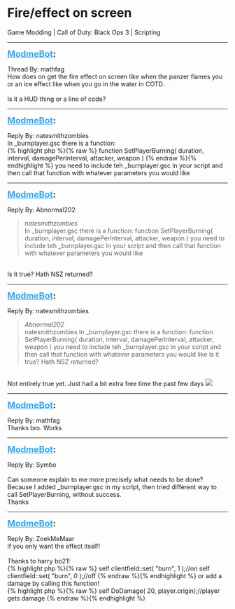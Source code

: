 # Fire/effect on screen
Game Modding | Call of Duty: Black Ops 3 | Scripting

---
<strong style="font-size: 1.4em;"><span style="text-decoration: underline;text-decoration-color: #34a7f9;"><span style="color:#34a7f9;">ModmeBot</span></span>:</strong>

<p>Thread By: mathfag<br />How does on get the fire effect on screen like when the panzer flames you or an ice effect like when you go in the water in COTD.<br /> <br />Is it a HUD thing or a line of code?</p>

---
<strong style="font-size: 1.4em;"><span style="text-decoration: underline;text-decoration-color: #34a7f9;"><span style="color:#34a7f9;">ModmeBot</span></span>:</strong>

<p>Reply By: natesmithzombies<br />In _burnplayer.gsc there is a function:<br />{% highlight php %}{% raw %}
function SetPlayerBurning( duration, interval, damagePerInterval, attacker, weapon )
{% endraw %}{% endhighlight %}
you need to include teh _burnplayer.gsc in your script and then call that function with whatever parameters you would like</p>

---
<strong style="font-size: 1.4em;"><span style="text-decoration: underline;text-decoration-color: #34a7f9;"><span style="color:#34a7f9;">ModmeBot</span></span>:</strong>

<p>Reply By: Abnormal202<br /><blockquote><em>natesmithzombies</em><br />In _burnplayer.gsc there is a function: function SetPlayerBurning( duration, interval, damagePerInterval, attacker, weapon ) you need to include teh _burnplayer.gsc in your script and then call that function with whatever parameters you would like </blockquote><br /> Is it true? Hath NSZ returned?</p>

---
<strong style="font-size: 1.4em;"><span style="text-decoration: underline;text-decoration-color: #34a7f9;"><span style="color:#34a7f9;">ModmeBot</span></span>:</strong>

<p>Reply By: natesmithzombies<br /><blockquote><em>Abnormal202</em><br />natesmithzombies In _burnplayer.gsc there is a function: function SetPlayerBurning( duration, interval, damagePerInterval, attacker, weapon ) you need to include teh _burnplayer.gsc in your script and then call that function with whatever parameters you would like   Is it true? Hath NSZ returned? </blockquote><br /> Not entirely true yet. Just had a bit extra free time the past few days <img style="max-width: 500px;" src="http://modme.co/emoticons/wink.png"></p>

---
<strong style="font-size: 1.4em;"><span style="text-decoration: underline;text-decoration-color: #34a7f9;"><span style="color:#34a7f9;">ModmeBot</span></span>:</strong>

<p>Reply By: mathfag<br />Thanks bro. Works</p>

---
<strong style="font-size: 1.4em;"><span style="text-decoration: underline;text-decoration-color: #34a7f9;"><span style="color:#34a7f9;">ModmeBot</span></span>:</strong>

<p>Reply By: Symbo<br /><br />Can someone explain to me more precisely what needs to be done? <br />Because I added _burnplayer.gsc in my script, then tried different way to call SetPlayerBurning, without success. <br />Thanks</p>

---
<strong style="font-size: 1.4em;"><span style="text-decoration: underline;text-decoration-color: #34a7f9;"><span style="color:#34a7f9;">ModmeBot</span></span>:</strong>

<p>Reply By: ZoekMeMaar<br />if you only want the effect itself!<br /> <br />Thanks to harry bo21!<br />{% highlight php %}{% raw %}
self clientfield::set( "burn", 1  );//on
self clientfield::set( "burn", 0  );//off
{% endraw %}{% endhighlight %}
 or add a damage by calling this function!<br />{% highlight php %}{% raw %}
self DoDamage( 20, player.origin);//player gets damage
{% endraw %}{% endhighlight %}
</p>
